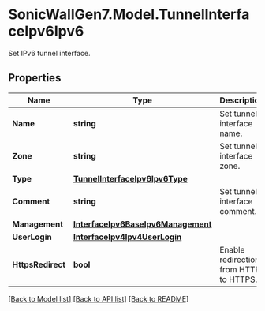 # SonicWallGen7.Model.TunnelInterfaceIpv6Ipv6
Set IPv6 tunnel interface.

## Properties

Name | Type | Description | Notes
------------ | ------------- | ------------- | -------------
**Name** | **string** | Set tunnel interface name. | 
**Zone** | **string** | Set tunnel interface zone. | [optional] 
**Type** | [**TunnelInterfaceIpv6Ipv6Type**](TunnelInterfaceIpv6Ipv6Type.md) |  | [optional] 
**Comment** | **string** | Set tunnel interface comment. | [optional] 
**Management** | [**InterfaceIpv6BaseIpv6Management**](InterfaceIpv6BaseIpv6Management.md) |  | [optional] 
**UserLogin** | [**InterfaceIpv4Ipv4UserLogin**](InterfaceIpv4Ipv4UserLogin.md) |  | [optional] 
**HttpsRedirect** | **bool** | Enable redirection from HTTP to HTTPS. | [optional] 

[[Back to Model list]](../README.md#documentation-for-models) [[Back to API list]](../README.md#documentation-for-api-endpoints) [[Back to README]](../README.md)

